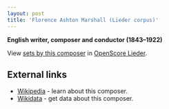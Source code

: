 ```yaml
---
layout: post
title: 'Florence Ashton Marshall (Lieder corpus)'
---
```


__English writer, composer and conductor (1843–1922)__

View [sets by this composer] in [OpenScore Lieder].

[sets by this composer]: https://musescore.com/openscore-lieder-corpus/sets?order=title&text=Marshall,+Florence
[OpenScore Lieder]: https://musescore.com/openscore-lieder-corpus

## External links

- [Wikipedia] - learn about this composer.
- [Wikidata] - get data about this composer.

[Wikipedia]: https://en.wikipedia.org/wiki/Florence_Ashton_Marshall
[Wikidata]: https://www.wikidata.org/wiki/Q5460551
